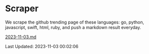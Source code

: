 # Scraper

We scrape the github trending page of these languages: go, python, javascript, swift, html, ruby, and push a markdown result everyday.

[2023-11-03.md](https://github.com/henson/Scraper/blob/master/2023-11-03.md)

Last Updated: 2023-11-03 00:02:06